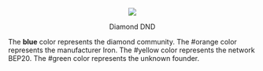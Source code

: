 <p align="center">
  <img src="https://diamonddnd.com/PWA/DND.png" />
</p>
<p align="center">Diamond DND</p>

The **blue** color represents the diamond community.
The #orange color represents the manufacturer Iron.
The #yellow color represents the network BEP20.
The #green color represents the unknown founder.
